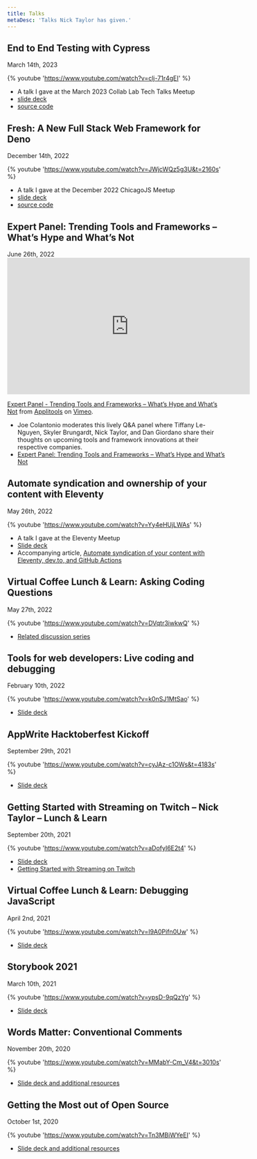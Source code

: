 ```yaml
---
title: Talks
metaDesc: 'Talks Nick Taylor has given.'
---
```


<h2>End to End Testing with Cypress</h2>
<time datetime="2023-03-14">March 14th, 2023</time>

{% youtube 'https://www.youtube.com/watch?v=clj-71r4gEI' %}

- A talk I gave at the March 2023 Collab Lab Tech Talks Meetup
- [slide deck](https://iamdeveloper.com/cypress2023)
- [source code](https://github.com/nickytonline/tcl-meetup-cypress)

<h2>Fresh: A New Full Stack Web Framework for Deno</h2>

<time datetime="2022-12-13">December 14th, 2022</time>

{% youtube 'https://www.youtube.com/watch?v=JWjcWQz5g3U&t=2160s' %}

- A talk I gave at the December 2022 ChicagoJS Meetup
- [slide deck](https://iamdeveloper.com/ChicagoFresh)
- [source code](https://github.com/nickytonline/chicago-js-dec-2022-fresh-demo)

<h2>Expert Panel: Trending Tools and Frameworks – What’s Hype and What’s Not</h2>
<time datetime="2022-06-23">June 26th, 2022</time>

<div class="video-player">
  <iframe src="https://player.vimeo.com/video/724340575?h=118d599345&color=ff0179&title=0&byline=0&portrait=0" width="560" height="315" frameborder="0" allow="autoplay; fullscreen; picture-in-picture" allowfullscreen></iframe>
</div>

  <p class="visually-hidden"><a href="https://vimeo.com/724340575">Expert Panel - Trending Tools and Frameworks &ndash; What&rsquo;s Hype and What&rsquo;s Not</a> from <a href="https://vimeo.com/applitools">Applitools</a> on <a href="https://vimeo.com">Vimeo</a>.</p>

- Joe Colantonio moderates this lively Q&A panel where Tiffany Le-Nguyen, Skyler Brungardt, Nick Taylor, and Dan Giordano share their thoughts on upcoming tools and framework innovations at their respective companies.
- [Expert Panel: Trending Tools and Frameworks – What’s Hype and What’s Not](https://applitools.com/event/expert-panel-trending-tools-and-frameworks-whats-hype-and-whats-not/)

<h2>Automate syndication and ownership of your content with Eleventy</h2>

<time datetime="2022-05-26">May 26th, 2022</time>

{% youtube 'https://www.youtube.com/watch?v=Yy4eHUjLWAs' %}

- A talk I gave at the Eleventy Meetup
- [Slide deck](https://www.iamdeveloper.com/11tyMeetupMay2022)
- Accompanying article, [Automate syndication of your content with Eleventy, dev.to, and GitHub Actions](https://www.iamdeveloper.com/posts/my-eleventy-meetup-talk-3b2p/)

<h2>Virtual Coffee Lunch & Learn: Asking Coding Questions</h2>

<time datetime="2022-05-27">May 27th, 2022</time>

{% youtube 'https://www.youtube.com/watch?v=DVqtr3iwkwQ' %}

- [Related discussion series](https://dev.to/virtualcoffee/navigating-a-new-code-base-94d)

<h2>Tools for web developers: Live coding and debugging</h2>

<time datetime="2022-02-10">February 10th, 2022</time>

{% youtube 'https://www.youtube.com/watch?v=k0nSJ1MtSao' %}

- [Slide deck](https://iamdeveloper.com/codementor2022)

<h2>AppWrite Hacktoberfest Kickoff</h2>

<time datetime="2021-04-02">September 29th, 2021</time>

{% youtube 'https://www.youtube.com/watch?v=cyJAz-c1OWs&t=4183s' %}

- [Slide deck](https://iamdeveloper.com/hacktoberfest2021)

<h2>Getting Started with Streaming on Twitch – Nick Taylor – Lunch & Learn</h2>

<time datetime="2021-09-20">September 20th, 2021</time>

{% youtube 'https://www.youtube.com/watch?v=aDofyI6E2t4' %}

- [Slide deck](https://iamdeveloper.com/stream2021)
- [Getting Started with Streaming on Twitch](https://www.iamdeveloper.com/posts/getting-started-with-streaming-on-twitch-4im7/)

<h2>Virtual Coffee Lunch & Learn: Debugging JavaScript</h2>

<time datetime="2021-04-02">April 2nd, 2021</time>

{% youtube 'https://www.youtube.com/watch?v=I9A0Pifn0Uw' %}

- [Slide deck](https://iamdeveloper.com/debug2021)

<h2>Storybook 2021</h2>

<time datetime="2021-03-10">March 10th, 2021</time>

{% youtube 'https://www.youtube.com/watch?v=ypsD-9qQzYg' %}

- [Slide deck](/storybook2021)

<h2 id="lightning2020">Words Matter: Conventional Comments</h2>

<time datetime="2020-11-20">November 20th, 2020</time>

{% youtube 'https://www.youtube.com/watch?v=MMabY-Cm_V4&t=3010s' %}

- [Slide deck and additional resources](/lightning2020)

<h2 id="hacktoberfest2020">Getting the Most out of Open Source</h2>

<time datetime="2020-10-01">October 1st, 2020</time>

{% youtube 'https://www.youtube.com/watch?v=Tn3MBiWYeEI' %}

- [Slide deck and additional resources](https://www.digitalocean.com/community/tech_talks/getting-the-most-out-of-open-source)
